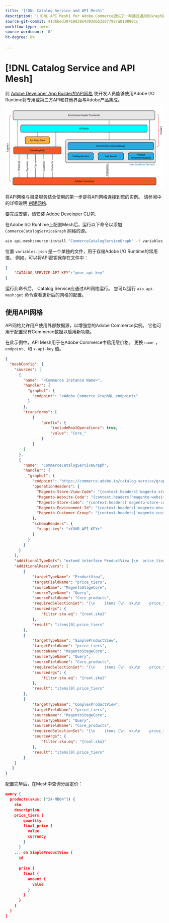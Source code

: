 ```yaml
---
title: '[!DNL Catalog Service and API Mesh]'
description: ‘[!DNL API Mesh] for Adobe Commerce提供了一种通过通用的GraphQL端点集成多个数据源的方法。”
source-git-commit: 41d6bed30769d3864d93d6b3d077987a810890cc
workflow-type: tm+mt
source-wordcount: '0'
ht-degree: 0%

---
```


# [!DNL Catalog Service and API Mesh]

此 [Adobe Developer App Builder的API网格](https://developer.adobe.com/graphql-mesh-gateway/gateway/overview/) 使开发人员能够使用Adobe I/O Runtime将专用或第三方API和其他界面与Adobe产品集成。

![目录架构图](assets/catalog-service-architecture-mesh.png)

将API网格与目录服务结合使用的第一步是将API网格连接到您的实例。 请参阅中的详细说明 [创建网格](https://developer.adobe.com/graphql-mesh-gateway/gateway/create-mesh/).

要完成安装，请安装 [Adobe Developer CLI包](https://developer.adobe.com/runtime/docs/guides/tools/cli_install/).

在Adobe I/O Runtime上配置Mesh后，运行以下命令以添加 `CommerceCatalogServiceGraph` 网格的源。

```bash
aio api-mesh:source:install "CommerceCatalogServiceGraph" -f variables.json
```

位置 `variables.json` 是一个单独的文件，用于存储Adobe I/O Runtime的常用值。
例如，可以将API密钥保存在文件中：

```json
{
    "CATALOG_SERVICE_API_KEY":"your_api_key"
}
```

运行此命令后， Catalog Service应通过API网格运行。 您可以运行 `aio api-mesh:get` 命令查看更新后的网格的配置。

## 使用API网格

API网格允许用户使用外部数据源，以增强您的Adobe Commerce实例。 它也可用于配置现有Commerce数据以启用新功能。

在此示例中，API Mesh用于在Adobe Commerce中启用层价格。
更换 `name `， `endpoint`、和 `x-api-key` 值。

```json
{
  "meshConfig": {
    "sources": [
      {
        "name": "<Commerce Instance Name>",
        "handler": {
          "graphql": {
            "endpoint": "<Adobe Commerce GraphQL endpoint>"
          }
        },
        "transforms": [
            {
                "prefix": {
                    "includeRootOperations": true,
                    "value": "Core_"
                }
            }
        ]
      },
      {
        "name": "CommerceCatalogServiceGraph",
        "handler": {
          "graphql": {
            "endpoint": "https://commerce.adobe.io/catalog-service/graphql/",
            "operationHeaders": {
              "Magento-Store-View-Code": "{context.headers['magento-store-view-code']}",
              "Magento-Website-Code": "{context.headers['magento-website-code']}",
              "Magento-Store-Code": "{context.headers['magento-store-code']}",
              "Magento-Environment-Id": "{context.headers['magento-environment-id']}",
              "Magento-Customer-Group": "{context.headers['magento-customer-group']}"
            },
            "schemaHeaders": {
              "x-api-key": "<YOUR API-KEY>"
            }
          }
        }
      }
    ],
    "additionalTypeDefs": "extend interface ProductView {\n  price_tiers: [Core_TierPrice]\n}\n extend type SimpleProductView {\n  price_tiers: [Core_TierPrice]\n}\n extend type ComplexProductView {\n  price_tiers: [Core_TierPrice]\n}\n",
    "additionalResolvers": [
        {  
            "targetTypeName": "ProductView",
            "targetFieldName": "price_tiers",
            "sourceName": "MagentoStageCore",
            "sourceTypeName": "Query",
            "sourceFieldName": "Core_products",
            "requiredSelectionSet": "{\n    items {\n  sku\n    price_tiers {\n        quantity,\n        final_price {\n          value\n          currency\n        }\n      }\n    }\n  }",
            "sourceArgs": {
                "filter.sku.eq": "{root.sku}"
            },
            "result": "items[0].price_tiers"
        },
        {  
            "targetTypeName": "SimpleProductView",
            "targetFieldName": "price_tiers",
            "sourceName": "MagentoStageCore",
            "sourceTypeName": "Query",
            "sourceFieldName": "Core_products",
            "requiredSelectionSet": "{\n    items {\n  sku\n    price_tiers {\n        quantity,\n        final_price {\n          value\n          currency\n        }\n      }\n    }\n  }",
            "sourceArgs": {
                "filter.sku.eq": "{root.sku}"
            },
            "result": "items[0].price_tiers"
        },
        {  
            "targetTypeName": "ComplexProductView",
            "targetFieldName": "price_tiers",
            "sourceName": "MagentoStageCore",
            "sourceTypeName": "Query",
            "sourceFieldName": "Core_products",
            "requiredSelectionSet": "{\n    items {\n  sku\n    price_tiers {\n        quantity,\n        final_price {\n          value\n          currency\n        }\n      }\n    }\n  }",
            "sourceArgs": {
                "filter.sku.eq": "{root.sku}"
            },
            "result": "items[0].price_tiers"
        }
    ]
   }
}
```

配置完毕后，在Mesh中查询分层定价：

```json
query {
  products(skus: ["24-MB04"]) {
    sku
    description
    price_tiers {
        quantity
        final_price {
          value
          currency
        }
      }
    ... on SimpleProductView {
      id
       
      price {
        final {
          amount {
            value
          }
        }
      }
    }
  }
}
```
